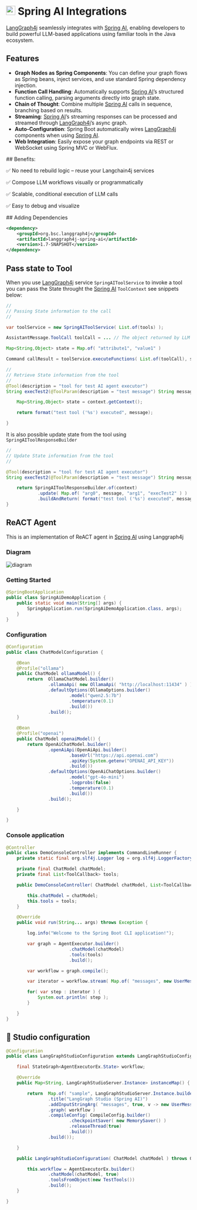 # <img src="https://spring.io/img/favicon.ico" alt="logo" width="25"/> Spring AI Integrations

[LangGraph4j] seamlessly integrates with [Spring AI], enabling developers to build powerful LLM-based applications using familiar tools in the Java ecosystem.

## Features

-	**Graph Nodes as Spring Components**: You can define your graph flows as Spring beans, inject services, and use standard Spring dependency injection.
-	**Function Call Handling**: Automatically supports [Spring AI]’s structured function calling, parsing arguments directly into graph state.
-	**Chain of Thought**: Combine multiple [Spring AI] calls in sequence, branching based on results.
-	**Streaming**: [Spring AI]’s streaming responses can be processed and streamed through [LangGraph4j]’s async graph.
-	**Auto-Configuration**: Spring Boot automatically wires [LangGraph4j] components when using [Spring AI].
-	**Web Integration**: Easily expose your graph endpoints via REST or WebSocket using Spring MVC or WebFlux.


## Benefits:

✅ No need to rebuild logic – reuse your Langchain4j services

✅ Compose LLM workflows visually or programmatically

✅ Scalable, conditional execution of LLM calls

✅ Easy to debug and visualize


## Adding Dependencies

```xml
<dependency>
    <groupId>org.bsc.langgraph4j</groupId>
    <artifactId>langgraph4j-spring-ai</artifactId>
    <version>1.7-SNAPSHOT</version>
</dependency>
```

## Pass state to Tool

When you use [LangGraph4j] service `SpringAIToolService` to invoke a tool you can pass the State throught the [Spring AI] `ToolContext` see snippets below:


```java
//
// Passing State information to the call
//

var toolService = new SpringAIToolService( List.of(tools) );

AssistantMessage.ToolCall toolCall = ... // The object returned by LLM response to notify tool invocation request

Map<String,Object> state = Map.of( "attribute1", "value1" )

Command callResult = toolService.executeFunctions( List.of(toolCall), state);

```

```java
//
// Retrieve State information from the tool
//
@Tool(description = "tool for test AI agent executor")
String execTest2(@ToolParam(description = "test message") String message, ToolContext context ) {

    Map<String,Object> state = context.getContext();

    return format("test tool ('%s') executed", message);

}

```

It is also possible update state from the tool using `SpringAIToolResponseBuilder` 

```java
//
// Update State information from the tool
//

@Tool(description = "tool for test AI agent executor")
String execTest2(@ToolParam(description = "test message") String message, ToolContext context ) {

    return SpringAIToolResponseBuilder.of(context)
            .update( Map.of( "arg0", message, "arg1", "execTest2" ) )
            .buildAndReturn( format("test tool ('%s') executed", message) );
}

```


## ReACT Agent 

This is an implementation of ReACT agent in [Spring AI] using Langgraph4j

### Diagram

![diagram](../images/agentexecutor.puml.png)

### Getting Started


```java
@SpringBootApplication
public class SpringAiDemoApplication {
    public static void main(String[] args) {
        SpringApplication.run(SpringAiDemoApplication.class, args);
    }
}
```

### Configuration

```java
@Configuration
public class ChatModelConfiguration {

    @Bean
    @Profile("ollama")
    public ChatModel ollamaModel() {
        return  OllamaChatModel.builder()
                .ollamaApi( new OllamaApi( "http://localhost:11434" ) )
                .defaultOptions(OllamaOptions.builder()
                        .model("qwen2.5:7b")
                        .temperature(0.1)
                        .build())
                .build();
    }

    @Bean
    @Profile("openai")
    public ChatModel openaiModel() {
        return OpenAiChatModel.builder()
                .openAiApi(OpenAiApi.builder()
                        .baseUrl("https://api.openai.com")
                        .apiKey(System.getenv("OPENAI_API_KEY"))
                        .build())
                .defaultOptions(OpenAiChatOptions.builder()
                        .model("gpt-4o-mini")
                        .logprobs(false)
                        .temperature(0.1)
                        .build())
                .build();

    }

}
```

### Console application

```java
@Controller
public class DemoConsoleController implements CommandLineRunner {
    private static final org.slf4j.Logger log = org.slf4j.LoggerFactory.getLogger(DemoConsoleController.class);

    private final ChatModel chatModel;
    private final List<ToolCallback> tools;

    public DemoConsoleController( ChatModel chatModel, List<ToolCallback> tools) {

        this.chatModel = chatModel;
        this.tools = tools;
    }

    @Override
    public void run(String... args) throws Exception {

        log.info("Welcome to the Spring Boot CLI application!");

        var graph = AgentExecutor.builder()
                        .chatModel(chatModel)
                        .tools(tools)
                        .build();

        var workflow = graph.compile();

        var iterator = workflow.stream( Map.of( "messages", new UserMessage("what is the result of 234 + 45") ));

        for( var step : iterator ) {
            System.out.println( step );
        }

    }
}
```

## 🚀 Studio configuration

```java
@Configuration
public class LangGraphStudioConfiguration extends LangGraphStudioConfig {

    final StateGraph<AgentExecutorEx.State> workflow;

    @Override
    public Map<String, LangGraphStudioServer.Instance> instanceMap() {

        return  Map.of( "sample", LangGraphStudioServer.Instance.builder()
                .title("LangGraph Studio (Spring AI)")
                .addInputStringArg( "messages", true, v -> new UserMessage( Objects.toString(v) ) )
                .graph( workflow )
                .compileConfig( CompileConfig.builder()
                        .checkpointSaver( new MemorySaver() )
                        .releaseThread(true)
                        .build())
                .build());

    }

    public LangGraphStudioConfiguration( ChatModel chatModel ) throws GraphStateException {

        this.workflow = AgentExecutorEx.builder()
                .chatModel(chatModel, true)
                .toolsFromObject(new TestTools())
                .build();
    }

}
```


[Spring AI]: https://spring.io/projects/spring-ai
[langgraph4j]: https://github.com/langgraph4j/langgraph4j